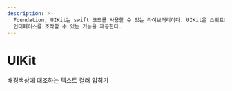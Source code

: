 ```yaml
---
description: >-
  Foundation, UIKit는 swift 코드를 사용할 수 있는 라이브러리이다. UIKit은 스위프트 코드 뿐만아니라 그 외에도 유저
  인터페이스를 조작할 수 있는 기능을 제공한다.
---
```


# UIKit

배경색상에 대조하는 텍스트 컬러 입히기
